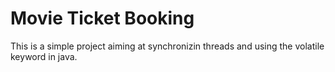 # Movie Ticket Booking

This is a simple project aiming at synchronizin threads and using the volatile keyword in java.


